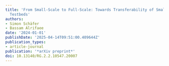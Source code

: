 ```yaml
---
title: 'From Small-Scale to Full-Scale: Towards Transferability of Small-Scale CAV
  Testbeds'
authors:
- Simon Schäfer
- Bassam Alrifaee
date: '2024-01-01'
publishDate: '2025-04-14T09:51:00.409644Z'
publication_types:
- article-journal
publication: '*arXiv preprint*'
doi: 10.13140/RG.2.2.10547.20007
---
```

